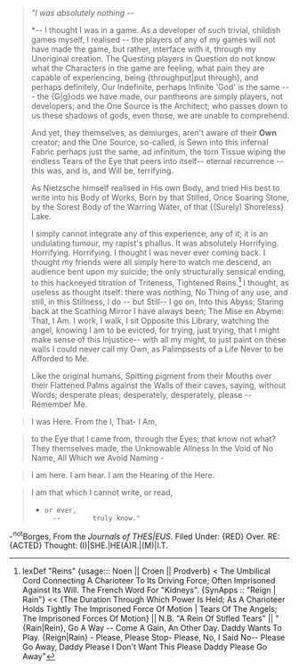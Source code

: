 
> 
> *"I was absolutely nothing --* 
> 
> *-- I thought I was in a game. As a developer of such trivial, childish games myself, I realised -- the players of any of my games will not have made the game, but rather, interface with it, through my Unoriginal creation. The Questing players in Question do not know what the Characters in the game are feeling, what pain they are capable of experiencing, 
> being {throughput|put through}, 
> and perhaps definitely, Our Indefinite, perhaps Infinite 'God' is the same --- the {G|g}ods we have made, our pantheons are simply players, not developers; and the One Source is the Architect; who passes down to us these shadows of gods, even those, we are unable to comprehend. 
> 
> And yet, they themselves, as demiurges, aren't aware of their **Own** creator; and the One Source, so-called, is Sewn into this infernal Fabric perhaps just the same, ad infinitum, the torn Tissue wiping the endless Tears of the Eye that peers into itself-- eternal recurrence -- this was, and is, and Will be, terrifying. 
> 
> As Nietzsche himself realised in His own Body, and tried His best to write into his Body of Works, Born by that Stilled, Once Soaring Stone, by the Sorest Body of the Warring Water, of that {(Surely) Shoreless} Lake. 
> 
> I simply cannot integrate any of this experience, any of it; it is an undulating tumour, my rapist's phallus. It was absolutely Horrifying. Horrifying. Horrifying. I thought I was never ever coming back. I thought my friends were all simply here to watch me descend, an audience bent upon my suicide; the only structurally sensical ending, to this hackneyed titration of Triteness, Tightened Reins.[^r] 
> I thought, as useless as thought itself: there was nothing, No Thing of any use, and still, in this Stillness, I do -- but Still-- I go on, Into this Abyss; Staring back at the Scathing Mirror I have always been; The Mise en Abyme: That, I Am. I work, I walk, I sit Opposite this Library, watching the angel, knowing I am to be evicted, for trying, just trying, that I might make sense of this Injustice-- with all my might, to just paint on these walls I could never call my Own, as Palimpsests of a Life Never to be Afforded to Me. 
> 
> Like the original humans, Spitting pigment from their Mouths over their Flattened Palms against the Walls of their caves, saying, without Words; desperate pleas; desperately, desperately, please -- 
> Remember Me. 

> I was Here.
>  From the I, That- I Am, 

>  to the Eye that I came from, 
>  through the Eyes, 
>  that know not 
>  what?
>  They themselves made, 
>  the Unknowable Allness 
>  In the Void of No Name, 
>  All Which we Avoid Naming - 

>  I am here. 
>  I am hear. 
>  I am the Hearing of 
>  the Here. 

>  I am that which I cannot write,
>   or read, 
> 	-	  or ever, 
> 			--		  truly know."

-<sup>not</sup>Borges, From the *Journals of THES|EUS*. 
Filed Under: {RED} Over. RE: {ACTED} Thought: (I)|SHE.|HE(A)R.|(M)|I.T.


[^r]: lexDef "Reins" {usage::: Noen || Croen || Prodverb} < The Umbilical Cord Connecting A Charioteer To Its Driving Force; Often Imprisoned Against Its Will. The French Word For "Kidneys"[^kidney]. {SynApps :: "Reign | Rain"} << {The Duration Through Which Power Is Held; As A Charioteer Holds Tightly The Imprisoned Force Of Motion | Tears Of The Angels; The Imprisoned Forces Of Motion}[^ReinsNoen] || N.B. "A Rein Of Stifled Tears"[^ReinsCroen] || "{Rain|Rein}, Go A Way -- Come A Gain, An Other Day. Daddy Wants To Play. {Reign|Rain} - Please, Please Stop- Please, No, I Said No-- Please Go Away, Daddy Please I Don't Want This Please Daddy Please Go Away"[^ReinsProdverb]

[^ReinsNoen]: [[Ræyn]], NoetNietzsche, On His Return To The Library.
[^ReinsCroen]: [[Tear]], NoetBorges, On NoetNietzsche's Exit From The Library.
[^ReinsProdverb]: [[Bear]], Michael Rosen and Helen Oxenbury
[^kidney]: In Traditional Chinese Medicine; The Kidneys are thought[^thought] to be the Epicentre of the foundation of Life, an essence called '_Jing'_. In essence, the kidney is associated with Fear -- The Winter; The Wintering of Safety.
[^thought]: ![[i want to write a story]]